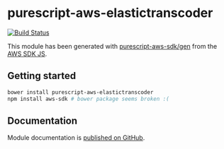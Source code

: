 # purescript-aws-elastictranscoder

[![Build Status](https://app.wercker.com/status/5909b9e96d1080804b17a28f72f87b6b/s/master)](https://app.wercker.com/project/byKey/5909b9e96d1080804b17a28f72f87b6b)

This module has been generated with [purescript-aws-sdk/gen](https://github.com/purescript-aws-sdk/gen) from the [AWS SDK JS](https://github.com/aws/aws-sdk-js).

## Getting started

```sh
bower install purescript-aws-elastictranscoder
npm install aws-sdk # bower package seems broken :(
```

## Documentation

Module documentation is [published on GitHub](https://github.com/purescript-aws-sdk/purescript-aws-elastictranscoder/tree/master/docs).
